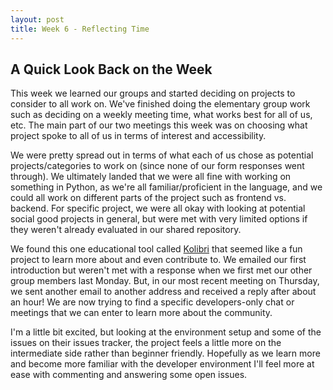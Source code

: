 ```yaml
---
layout: post
title: Week 6 - Reflecting Time
---
```



## A Quick Look Back on the Week

This week we learned our groups and started deciding on projects to consider to all work on. We've finished doing the elementary group work such as deciding on a weekly meeting time, what works best for all of us, etc. The main part of our two meetings this week was on choosing what project spoke to all of us in terms of interest and accessibility.

<!--more-->

We were pretty spread out in terms of what each of us chose as potential projects/categories to work on (since none of our form responses went through). We ultimately landed that we were all fine with working on something in Python, as we're all familiar/proficient in the language, and we could all work on different parts of the project such as frontend vs. backend. For specific project, we were all okay with looking at potential social good projects in general, but were met with very limited options if they weren't already evaluated in our shared repository.

We found this one educational tool called [Kolibri](https://learningequality.org/kolibri/) that seemed like a fun project to learn more about and even contribute to. We emailed our first introduction but weren't met with a response when we first met our other group members last Monday. But, in our most recent meeting on Thursday, we sent another email to another address and received a reply after about an hour! We are now trying to find a specific developers-only chat or meetings that we can enter to learn more about the community. 

I'm a little bit excited, but looking at the environment setup and some of the issues on their issues tracker, the project feels a little more on the intermediate side rather than beginner friendly. Hopefully as we learn more and become more familiar with the developer environment I'll feel more at ease with commenting and answering some open issues.